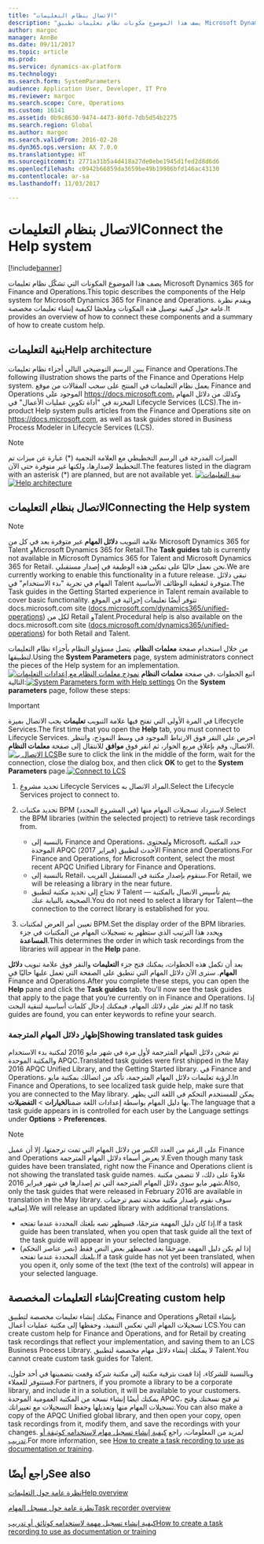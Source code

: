 ```yaml
---
title: "الاتصال بنظام التعليمات"
description: "يصف هذا الموضوع مكونات نظام تعليمات تطبيق Microsoft Dynamics 365 for Finance and Operations، ويقدم لمحة عامة عن كيفية توصيلها بالإضافة إلى ملخص حول كيفية إنشاء تعليمات مخصصة."
author: margoc
manager: AnnBe
ms.date: 09/11/2017
ms.topic: article
ms.prod: 
ms.service: dynamics-ax-platform
ms.technology: 
ms.search.form: SystemParameters
audience: Application User, Developer, IT Pro
ms.reviewer: margoc
ms.search.scope: Core, Operations
ms.custom: 16141
ms.assetid: 0b9c8630-9474-4473-80fd-7db5d54b2275
ms.search.region: Global
ms.author: margoc
ms.search.validFrom: 2016-02-28
ms.dyn365.ops.version: AX 7.0.0
ms.translationtype: HT
ms.sourcegitcommit: 2771a31b5a4d418a27de0ebe1945d1fed2d8d6d6
ms.openlocfilehash: c0942b66859da3659be49b19986bfd146ac43130
ms.contentlocale: ar-sa
ms.lasthandoff: 11/03/2017

---
```


# <a name="connect-the-help-system"></a><span data-ttu-id="904c2-103">الاتصال بنظام التعليمات</span><span class="sxs-lookup"><span data-stu-id="904c2-103">Connect the Help system</span></span>

[!include[banner](../includes/banner.md)]


<span data-ttu-id="904c2-104">يصف هذا الموضوع المكونات التي تشكّل نظام تعليمات Microsoft Dynamics 365 for Finance and Operations.</span><span class="sxs-lookup"><span data-stu-id="904c2-104">This topic describes the components of the Help system for Microsoft Dynamics 365 for Finance and Operations.</span></span> <span data-ttu-id="904c2-105">ويقدم نظرة عامة حول كيفية توصيل هذه المكونات وملخصًا لكيفية إنشاء تعليمات مخصصة.</span><span class="sxs-lookup"><span data-stu-id="904c2-105">It provides an overview of how to connect these components and a summary of how to create custom help.</span></span> 

## <a name="help-architecture"></a><span data-ttu-id="904c2-106">بنية التعليمات</span><span class="sxs-lookup"><span data-stu-id="904c2-106">Help architecture</span></span>
<span data-ttu-id="904c2-107">يبين الرسم التوضيحي التالي أجزاء نظام تعليمات Finance and Operations.</span><span class="sxs-lookup"><span data-stu-id="904c2-107">The following illustration shows the parts of the Finance and Operations Help system.</span></span> <span data-ttu-id="904c2-108">يعمل نظام التعليمات في المنتج على سحب المقالات من موقع Finance and Operations الموجود على https://docs.microsoft.com، وكذلك من دلائل المهام المخزنة في "أداة تكوين عمليات الأعمال" في Lifecycle Services (LCS)‎.</span><span class="sxs-lookup"><span data-stu-id="904c2-108">The in-product Help system pulls articles from the Finance and Operations site on https://docs.microsoft.com, as well as task guides stored in Business Process Modeler in Lifecycle Services (LCS).</span></span> 
> [!NOTE]
> <span data-ttu-id="904c2-109">الميزات المدرجة في الرسم التخطيطي مع العلامة النجمية (\*) عبارة عن ميزات تم التخطيط لإصدارها، ولكنها غير متوفرة حتى الآن.</span><span class="sxs-lookup"><span data-stu-id="904c2-109">The features listed in the diagram with an asterisk (\*) are planned, but are not available yet.</span></span> <span data-ttu-id="904c2-110">[![بنية التعليمات](./media/help-architecture.png)](./media/help-architecture.png)</span><span class="sxs-lookup"><span data-stu-id="904c2-110">[![Help architecture](./media/help-architecture.png)](./media/help-architecture.png)</span></span>


## <a name="connecting-the-help-system"></a><span data-ttu-id="904c2-111">الاتصال بنظام التعليمات</span><span class="sxs-lookup"><span data-stu-id="904c2-111">Connecting the Help system</span></span>
> [!NOTE]
> <span data-ttu-id="904c2-112">علامة التبويب **دلائل المهام** غير متوفرة بعد في كل من Microsoft Dynamics 365 for Talent وMicrosoft Dynamics 365 for Retail.</span><span class="sxs-lookup"><span data-stu-id="904c2-112">The **Task guides** tab is currently not available in Microsoft Dynamics 365 for Talent and Microsoft Dynamics 365 for Retail.</span></span> <span data-ttu-id="904c2-113">نحن نعمل حاليًا على تمكين هذه الوظيفة في إصدار مستقبلي.</span><span class="sxs-lookup"><span data-stu-id="904c2-113">We are currently working to enable this functionality in a future release.</span></span> <span data-ttu-id="904c2-114">تبقى دلائل المهام في تجربة "بدء الاستخدام" في Talent متوفرة لتغطية الوظائف الأساسية.</span><span class="sxs-lookup"><span data-stu-id="904c2-114">The Task guides in the Getting Started experience in Talent remain available to cover basic functionality.</span></span> <span data-ttu-id="904c2-115">تتوفر أيضًا تعليمات إجرائية في الموقع docs.microsoft.com site ([docs.microsoft.com/dynamics365/unified-operations](../../index.md)) لكل من Retail وTalent.</span><span class="sxs-lookup"><span data-stu-id="904c2-115">Procedural help is also available on the docs.microsoft.com site ([docs.microsoft.com/dynamics365/unified-operations](../../index.md)) for both Retail and Talent.</span></span>
 

<span data-ttu-id="904c2-116">من خلال استخدام صفحة **معلمات النظام**، يتصل مسؤولو النظام بأجزاء نظام التعليمات لتطبيقها.</span><span class="sxs-lookup"><span data-stu-id="904c2-116">Using the **System Parameters** page, system administrators connect the pieces of the Help system for an implementation.</span></span> <span data-ttu-id="904c2-117">[![نموذج معلمات النظام مع إعدادات التعليمات](./media/system-parameters_ops-1024x437.png)](./media/system-parameters_ops.png) في صفحة **معلمات النظام**‎، اتبع الخطوات التالية:</span><span class="sxs-lookup"><span data-stu-id="904c2-117">[![System Parameters form with Help settings](./media/system-parameters_ops-1024x437.png)](./media/system-parameters_ops.png) On the **System parameters** page, follow these steps:</span></span>

> [!IMPORTANT]
> <span data-ttu-id="904c2-118">في المرة الأولى التي تفتح فيها علامة التبويب **تعليمات** يجب الاتصال بميزة Lifecycle Services.</span><span class="sxs-lookup"><span data-stu-id="904c2-118">The first time that you open the **Help** tab, you must connect to Lifecycle Services.</span></span> <span data-ttu-id="904c2-119">احرص على النقر فوق الارتباط الموجود في وسط النموذج، وانتظر الاتصال، وقم بإغلاق مربع الحوار، ثم انقر فوق **موافق** للانتقال إلى صفحة **معلمات النظام**.[![الاتصال بـ LCS](./media/connect-to-lcs-crop-1024x365.png "الاتصال بـ LCS")](./media/connect-to-lcs-crop.png)</span><span class="sxs-lookup"><span data-stu-id="904c2-119">Be sure to click the link in the middle of the form, wait for the connection, close the dialog box, and then click **OK** to get to the **System Parameters** page.[![Connect to LCS](./media/connect-to-lcs-crop-1024x365.png "Connect to LCS")](./media/connect-to-lcs-crop.png)</span></span>

1.  <span data-ttu-id="904c2-120">تحديد مشروع Lifecycle Services المراد الاتصال به.</span><span class="sxs-lookup"><span data-stu-id="904c2-120">Select the Lifecycle Services project to connect to.</span></span>
2.  <span data-ttu-id="904c2-121">تحديد مكتبات BPM (في المشروع المحدد) لاسترداد تسجيلات المهام منها.</span><span class="sxs-lookup"><span data-stu-id="904c2-121">Select the BPM libraries (within the selected project) to retrieve task recordings from.</span></span>
    - <span data-ttu-id="904c2-122">بالنسبة إلى Finance and Operations، ولمحتوى Microsoft، حدد المكتبة الموحدة APQC (فبراير 2017) الأحدث لتطبيق Finance and Operations.</span><span class="sxs-lookup"><span data-stu-id="904c2-122">For Finance and Operations, for Microsoft content, select the most recent APQC Unified Library for Finance and Operations.</span></span> 
    - <span data-ttu-id="904c2-123">بالنسبة إلى Retail، سنقوم بإصدار مكتبة في المستقبل القريب.</span><span class="sxs-lookup"><span data-stu-id="904c2-123">For Retail, we will be releasing a library in the near future.</span></span> 
    - <span data-ttu-id="904c2-124">لا تحتاج إلى تحديد مكتبة لتطبيق Talent — يتم تأسيس الاتصال بالمكتبة الصحيحة بالنيابة عنك.</span><span class="sxs-lookup"><span data-stu-id="904c2-124">You do not need to select a library for Talent—the connection to the correct library is established for you.</span></span> 

3.  <span data-ttu-id="904c2-125">تعيين أمر العرض لمكتبات BPM.</span><span class="sxs-lookup"><span data-stu-id="904c2-125">Set the display order of the BPM libraries.</span></span> <span data-ttu-id="904c2-126">ويحدد هذا الترتيب الذي ستظهر به تسجيلات المهام من المكتبات في جزء **المساعدة**.</span><span class="sxs-lookup"><span data-stu-id="904c2-126">This determines the order in which task recordings from the libraries will appear in the **Help** pane.</span></span>

<span data-ttu-id="904c2-127">بعد أن تكمل هذه الخطوات، يمكنك فتح جزء **التعليمات** والنقر فوق علامة تبويب **دلائل المهام**. سترى الآن دلائل المهام التي تنطبق على الصفحة التي تعمل عليها حاليًا في Finance and Operations.</span><span class="sxs-lookup"><span data-stu-id="904c2-127">After you complete these steps, you can open the **Help** pane and click the **Task guides** tab. You'll now see the task guides that apply to the page that you’re currently on in Finance and Operations.</span></span> <span data-ttu-id="904c2-128">إذا لم تعثر على دلائك المهام، فيمكنك إدخال كلمات أساسية لتنقية البحث.</span><span class="sxs-lookup"><span data-stu-id="904c2-128">If no task guides are found, you can enter keywords to refine your search.</span></span>

### <a name="showing-translated-task-guides"></a><span data-ttu-id="904c2-129">إظهار دلائل المهام المترجمة</span><span class="sxs-lookup"><span data-stu-id="904c2-129">Showing translated task guides</span></span>

<span data-ttu-id="904c2-130">تم شحن دلائل المهام المترجمة لأول مرة في شهر مايو 2016 لمكتبة بدء الاستخدام والمكتبة الموحدة APQC.</span><span class="sxs-lookup"><span data-stu-id="904c2-130">Translated task guides were first shipped in the May 2016 APQC Unified Library, and the Getting Started library.</span></span> <span data-ttu-id="904c2-131">في Finance and Operations، لرؤية تعليمات دلائل المهام المترجمة، تأكد من اتصالك بمكتبة مايو.</span><span class="sxs-lookup"><span data-stu-id="904c2-131">In Finance and Operations, to see localized task guide help, make sure that you are connected to the May library.</span></span> <span data-ttu-id="904c2-132">يمكن للمستخدم التحكم في اللغة التي يظهر بها دليل المهام بواسطة إعدادات اللغة ضمن**الخيارات** &gt; **التفضيلات**.</span><span class="sxs-lookup"><span data-stu-id="904c2-132">The language that a task guide appears in is controlled for each user by the Language settings under **Options** &gt; **Preferences**.</span></span> 

> [!NOTE]
> <span data-ttu-id="904c2-133">على الرغم من العدد الكبير من دلائل المهام التي تمت ترجمتها، إلا أن عميل Finance and Operations لا يعرض أسماء دلائل المهام المترجمة.</span><span class="sxs-lookup"><span data-stu-id="904c2-133">Even though many task guides have been translated, right now the Finance and Operations client is not showing the translated task guide names.</span></span> <span data-ttu-id="904c2-134">علاوةً على ذلك، لا تتضمن مكتبة شهر مايو سوى دلائل المهام المترجمة التي تم إصدارها في شهر فبراير 2016.</span><span class="sxs-lookup"><span data-stu-id="904c2-134">Also, only the task guides that were released in February 2016 are available in translation in the May library.</span></span> <span data-ttu-id="904c2-135">سوف نقوم بإصدار مكتبة محدثة تضم ترجمات إضافية.</span><span class="sxs-lookup"><span data-stu-id="904c2-135">We will release an updated library with additional translations.</span></span>
> -   <span data-ttu-id="904c2-136">إذا كان دليل المهمة مترجمًا، فسيظهر نصه بلغتك المحددة عندما تفتحه.</span><span class="sxs-lookup"><span data-stu-id="904c2-136">If a task guide has been translated, when you open that task guide all the text of the task guide will appear in your selected language.</span></span>
> -   <span data-ttu-id="904c2-137">إذا لم يكن دليل المهمة مترجمًا بعد، فسيظهر بعض النص فقط (نصر عناصر التحكم) بلغتك المحددة عندما تفتحه.</span><span class="sxs-lookup"><span data-stu-id="904c2-137">If a task guide has not yet been translated, when you open it, only some of the text (the text of the controls) will appear in your selected language.</span></span>

## <a name="creating-custom-help"></a><span data-ttu-id="904c2-138">إنشاء التعليمات المخصصة</span><span class="sxs-lookup"><span data-stu-id="904c2-138">Creating custom help</span></span>
<span data-ttu-id="904c2-139">يمكنك إنشاء تعليمات مخصصة لتطبيق Finance and Operations وRetail بإنشاء تسجيلات المهام التي تعكس التنفيذ، وحفظها إلى مكتبة عمليات أعمال LCS.</span><span class="sxs-lookup"><span data-stu-id="904c2-139">You can create custom help for Finance and Operations, and for Retail by creating task recordings that reflect your implementation, and saving them to an LCS Business Process Library.</span></span> <span data-ttu-id="904c2-140">لا يمكنك إنشاء دلائل مهام مخصصة لتطبيق Talent.</span><span class="sxs-lookup"><span data-stu-id="904c2-140">You cannot create custom task guides for Talent.</span></span> 

<span data-ttu-id="904c2-141">وبالنسبة للشركاء، إذا قمت بترقية مكتبة إلى مكتبة شركة وقمت بتضمينها في أحد حلول، فستتوفر للعملاء.</span><span class="sxs-lookup"><span data-stu-id="904c2-141">For partners, if you promote a library to be a corporate library, and include it in a solution, it will be available to your customers.</span></span> <span data-ttu-id="904c2-142">يمكنك أيضًا إنشاء نسخة من المكتبة العمومية الموحدة APQC، ثم فتح نسختك وفتح تسجيلات المهام منها وتعديلها وحفظ التسجيلات مع تغييراتك.</span><span class="sxs-lookup"><span data-stu-id="904c2-142">You can also make a copy of the APQC Unified global library, and then open your copy, open task recordings from it, modify them, and save the recordings with your changes.</span></span> <span data-ttu-id="904c2-143">لمزيد من المعلومات، راجع [كيفية إنشاء تسجيل مهام لاستخدامه كوثيقة أو تدريب](../../dev-itpro/user-interface/task-recorder.md).</span><span class="sxs-lookup"><span data-stu-id="904c2-143">For more information, see [How to create a task recording to use as documentation or training](../../dev-itpro/user-interface/task-recorder.md).</span></span>

<a name="see-also"></a><span data-ttu-id="904c2-144">راجع أيضًا</span><span class="sxs-lookup"><span data-stu-id="904c2-144">See also</span></span>
--------

[<span data-ttu-id="904c2-145">نظرة عامة حول التعليمات</span><span class="sxs-lookup"><span data-stu-id="904c2-145">Help overview</span></span>](help-overview.md)

[<span data-ttu-id="904c2-146">نظرة عامة حول مسجل المهام</span><span class="sxs-lookup"><span data-stu-id="904c2-146">Task recorder overview</span></span>](../../dev-itpro/user-interface/task-recorder.md)

[<span data-ttu-id="904c2-147">كيفية إنشاء تسجيل مهمة لاستخدامه كوثائق أو تدريب</span><span class="sxs-lookup"><span data-stu-id="904c2-147">How to create a task recording to use as documentation or training</span></span>](../../dev-itpro/user-interface/task-recorder-training-docs.md)





